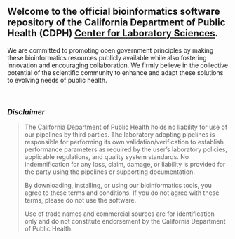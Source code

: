 ## Welcome to the official bioinformatics software repository of the California Department of Public Health (CDPH) [Center for Laboratory Sciences](https://www.cdph.ca.gov/Programs/cls).

We are committed to promoting open government principles by making these bioinformatics resources publicly available while also fostering innovation and encouraging collaboration. We firmly believe in the collective potential of the scientific community to enhance and adapt these solutions to evolving needs of public health.

<br/>

### ***Disclaimer***

> The California Department of Public Health holds no liability for use of our pipelines by third parties. The laboratory adopting pipelines is responsible for performing its own validation/verification to establish performance parameters as required by the user’s laboratory policies, applicable regulations, and quality system standards. No indemnification for any loss, claim, damage, or liability is provided for the party using the pipelines or supporting documentation. 
> 
> By downloading, installing, or using our bioinformatics tools, you agree to these terms and conditions. If you do not agree with these terms, please do not use the software. 
> 
> Use of trade names and commercial sources are for identification only and do not constitute endorsement by the California Department of Public Health.


<!--
🧙 Remember, you can do mighty things with the power of [Markdown](https://docs.github.com/github/writing-on-github/getting-started-with-writing-and-formatting-on-github/basic-writing-and-formatting-syntax)
-->
